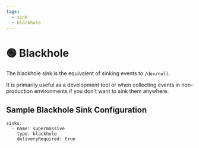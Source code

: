 ```yaml
---
tags:
  - sink
  - blackhole
---
```


# 🟢 Blackhole


The blackhole sink is the equivalent of sinking events to `/dev/null`.

It is primarily useful as a development tool or when collecting events in non-production environments if you don't want to sink them anywhere.


## Sample Blackhole Sink Configuration

```
sinks:
  - name: supermassive
    type: blackhole
    deliveryRequired: true
```
